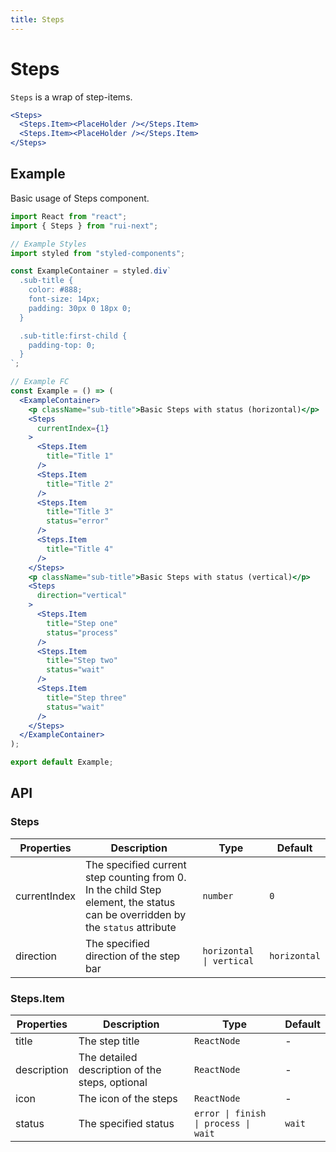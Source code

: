 ```yaml
---
title: Steps
---
```


# Steps

`Steps` is a wrap of step-items.

```jsx
<Steps>
  <Steps.Item><PlaceHolder /></Steps.Item>
  <Steps.Item><PlaceHolder /></Steps.Item>
</Steps>
```

## Example

Basic usage of Steps component.

```jsx live=local
import React from "react";
import { Steps } from "rui-next";

// Example Styles
import styled from "styled-components";

const ExampleContainer = styled.div`
  .sub-title {
    color: #888;
    font-size: 14px;
    padding: 30px 0 18px 0;
  }

  .sub-title:first-child {
    padding-top: 0;
  }
`;

// Example FC
const Example = () => (
  <ExampleContainer>
    <p className="sub-title">Basic Steps with status (horizontal)</p>
    <Steps
      currentIndex={1}
    >
      <Steps.Item
        title="Title 1"
      />
      <Steps.Item
        title="Title 2"
      />
      <Steps.Item
        title="Title 3"
        status="error"
      />
      <Steps.Item
        title="Title 4"
      />
    </Steps>
    <p className="sub-title">Basic Steps with status (vertical)</p>
    <Steps
      direction="vertical"
    >
      <Steps.Item
        title="Step one"
        status="process"
      />
      <Steps.Item
        title="Step two"
        status="wait"
      />
      <Steps.Item
        title="Step three"
        status="wait"
      />
    </Steps>
  </ExampleContainer>
);

export default Example;
```

## API

### Steps

Properties | Description | Type | Default
-----------|------------|------|--------
| currentIndex | The specified current step counting from 0. In the child Step element, the status can be overridden by the `status` attribute | `number` | `0` |
| direction | The specified direction of the step bar | `horizontal \| vertical` | `horizontal` |

### Steps.Item

Properties | Description | Type | Default
-----------|------------|------|--------
| title | The step title | `ReactNode` | - |
| description | The detailed description of the steps, optional | `ReactNode` | - |
| icon | The icon of the steps | `ReactNode` | - |
| status | The specified status | `error \| finish \| process \| wait` | `wait` |
